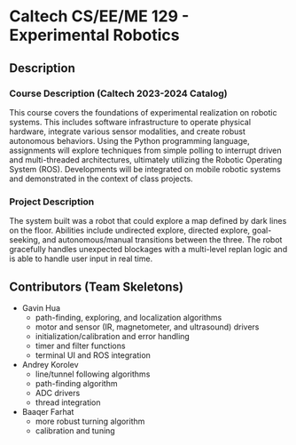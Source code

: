 # Caltech CS/EE/ME 129 - Experimental Robotics

## Description

### Course Description (Caltech 2023-2024 Catalog)

This course covers the foundations of experimental realization on robotic systems.
This includes software infrastructure to operate physical hardware, integrate
various sensor modalities, and create robust autonomous behaviors.
Using the Python programming language, assignments will explore techniques from
simple polling to interrupt driven and multi-threaded architectures, ultimately
utilizing the Robotic Operating System (ROS). Developments will be integrated on
mobile robotic systems and demonstrated in the context of class projects.

### Project Description

The system built was a robot that could explore a map defined by dark lines on
the floor. Abilities include undirected explore, directed explore, goal-seeking,
and autonomous/manual transitions between the three. The robot gracefully
handles unexpected blockages with a multi-level replan logic and is able to 
handle user input in real time.

## Contributors (Team Skeletons)

- Gavin Hua
  - path-finding, exploring, and localization algorithms
  - motor and sensor (IR, magnetometer, and ultrasound) drivers
  - initialization/calibration and error handling
  - timer and filter functions
  - terminal UI and ROS integration
- Andrey Korolev
  - line/tunnel following algorithms
  - path-finding algorithm
  - ADC drivers
  - thread integration
- Baaqer Farhat
  - more robust turning algorithm
  - calibration and tuning
